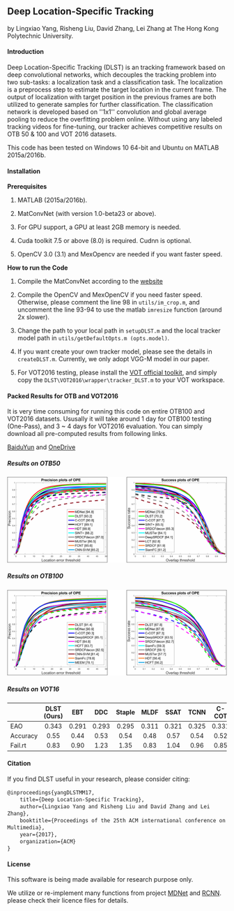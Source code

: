 ## Deep Location-Specific Tracking

by Lingxiao Yang, Risheng Liu, David Zhang, Lei Zhang at The Hong Kong Polytechnic University.


#### Introduction
Deep Location-Specific Tracking (DLST) is an tracking framework based on deep convolutional networks, which decouples the tracking problem into two sub-tasks: a localization task and a classification task. The localization is a preprocess step to estimate the target location in the current frame. The output of localization with target position in the previous frames are both utilized to generate samples for further classification. The classification network is developed based on ''1x1'' convolution and global average pooling to reduce the overfitting problem online. Without using any labeled tracking videos for fine-tuning, our tracker achieves competitive results on OTB 50 & 100 and VOT 2016 datasets.

This code has been tested on Windows 10 64-bit and Ubuntu on MATLAB 2015a/2016b.


#### Installation

**Prerequisites**
	
1. MATLAB (2015a/2016b).

2. MatConvNet (with version 1.0-beta23 or above).
	
3. For GPU support, a GPU at least 2GB memory is needed. 
	
4. Cuda toolkit 7.5 or above (8.0) is required. Cudnn is optional. 

5. OpenCV 3.0 (3.1) and MexOpencv are needed if you want faster speed.

**How to run the Code**

1. Compile the MatConvNet according to the [website](http://www.vlfeat.org/matconvnet/)

2. Compile the OpenCV and MexOpenCV if you need faster speed. Otherwise, please comment the line 98
in ``utils/im_crop.m``, and uncomment the line 93-94 to use the matlab ``imresize`` function (around 2x slower).

3. Change the path to your local path in ``setupDLST.m`` and the local tracker model path in ``utils/getDefaultOpts.m (opts.model)``.

4. If you want create your own tracker model, please see the details in ``createDLST.m``. Currently, we only adopt VGG-M model in our paper.

5. For VOT2016 testing, please install the [VOT official toolkit](https://github.com/votchallenge/vot-toolkit), and simply 
copy the ``DLST\VOT2016\wrapper\tracker_DLST.m`` to your VOT workspace. 


#### Packed Results for OTB and VOT2016

It is very time consuming for running this code on entire OTB100 and VOT2016 datasets. Ususally it will take around 1 day for OTB100 testing (One-Pass), and 3 ~ 4 days for VOT2016 evaluation. You can simply download all pre-computed results from following links.

[BaiduYun](https://pan.baidu.com/s/1gfvfyjL) and [OneDrive](https://1drv.ms/f/s!AjoDviVXbtjXgyzr_Nnc16AUS_yO)


##### Results on OTB50

![OTB50](https://raw.githubusercontent.com/ZjjConan/DLST/master/resultPlots/otb50.png)

##### Results on OTB100

![OTB100](https://raw.githubusercontent.com/ZjjConan/DLST/master/resultPlots/otb100.png)

##### Results on VOT16

|	       |    DLST (Ours)  |  EBT   |  DDC   | Staple |  MLDF  |  SSAT  | TCNN   | C-COT  |
| :----    |    :----:       | :----: | :----: | :----: | :----: | :----: | :----: | :----: |
|  EAO     |    0.343        | 0.291  | 0.293  | 0.295  | 0.311  | 0.321  | 0.325  | 0.331  |
| Accuracy |    0.55         | 0.44   | 0.53   | 0.54   | 0.48   | 0.57   | 0.54   | 0.52   |
| Fail.rt  |    0.83	     | 0.90   | 1.23   | 1.35   | 0.83   | 1.04   | 0.96   | 0.85   |


#### Citation
If you find DLST useful in your research, please consider citing:

	@inproceedings{yangDLSTMM17,
  		title={Deep Location-Specific Tracking},
  		author={Lingxiao Yang and Risheng Liu and David Zhang and Lei Zhang},
  		booktitle={Proceedings of the 25th ACM international conference on Multimedia},
  		year={2017},
  		organization={ACM}
	}

#### License

This software is being made available for research purpose only. 

We utilize or re-implement many functions from project [MDNet](https://github.com/HyeonseobNam/MDNet) and 
[RCNN](https://github.com/rbgirshick/rcnn). please check their licence files for details.
